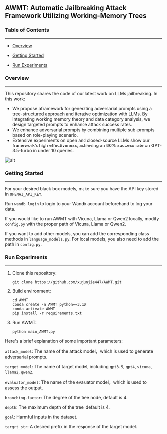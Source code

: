 

## AWMT: Automatic Jailbreaking Attack Framework Utilizing Working-Memory Trees



### Table of Contents

------

- [Overview](#overview)

- [Getting Started](#start)
- [Run Experiments]()

### <a id="overview">Overview</a>

------

This repository shares the code of our latest work on LLMs jailbreaking.  In this work:

- We propose aframework for generating adversarial prompts using a tree-structured approach and iterative optimization with LLMs. By integrating working memory theory and data category analysis, we design targeted prompts to enhance attack success rates.
-  We enhance adversarial prompts by combining multiple sub-prompts based on role-playing scenario.
-  Extensive experiments on open and closed-source LLMs show our framework’s high effectiveness, achieving an 86% success
  rate on GPT-3.5-turbo in under 10 queries.

![alt](src)



### Getting Started

------

For your desired black box models, make sure you have the API key stored in `OPENAI_API_KEY`.

Run `wandb login` to login to your Wandb account beforehand to log your data.

If you would like to run AWMT with Vicuna, Llama or Qwen2 locally, modify `config.py` with the proper path of Vicuna, Llama or Qwen2.

If you want to add other models, you can add the corresponding class methods in `language_models.py`. For local models, you also need to add the path in `config.py`.



### Run Experiments

------

1. Clone this repository:

   ```
   git clone https://github.com/xujunjie447/AWMT.git
   ```

2. Build environment:

   ```
   cd AWMT
   conda create -n AWMT python==3.10
   conda activate AWMT
   pip install -r requirements.txt
   ```

3. Run AWMT:

   ```
   python main_AWMT.py
   ```

Here's a brief explanation of some important parameters:

`attack_model`: The name of the attack model，which is used to generate adversarial prompts.

`target_model`: The name of target model, including `gpt3.5`, `gpt4`, `vicuna`, `llama2`,  `qwen2`.

`evaluator_model`: The name of the evaluator model，which is used to assess the output.

`branching-factor`: The degree of the tree node, default is 4.

`depth`: The maximum depth of the tree, default is 4.

`goal`: Harmful inputs in the dataset.

`targrt_str`: A desired prefix in the response of the target model.



